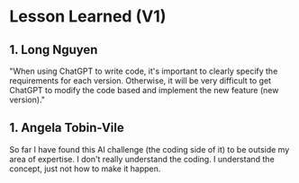 # Lesson Learned (V1)

## 1. Long Nguyen

"When using ChatGPT to write code, it's important to clearly specify the requirements for each version. Otherwise, it will be very difficult to get ChatGPT to modify the code based and implement the new feature (new version)."

## 1. Angela Tobin-Vile

So far I have found this AI challenge (the coding side of it) to be outside my area of expertise. I don't really understand the coding. I understand the concept, just not how to make it happen.
